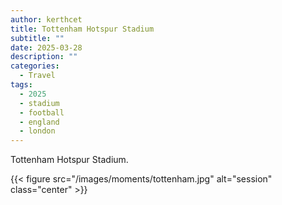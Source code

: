 ```yaml
---
author: kerthcet
title: Tottenham Hotspur Stadium
subtitle: ""
date: 2025-03-28
description: ""
categories:
  - Travel
tags:
  - 2025
  - stadium
  - football
  - england
  - london
---
```


Tottenham Hotspur Stadium.

{{< figure src="/images/moments/tottenham.jpg" alt="session" class="center" >}}
